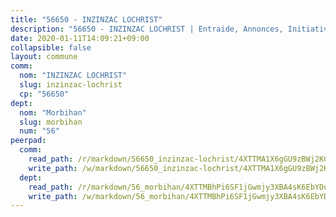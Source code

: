 ```yaml
---
title: "56650 - INZINZAC LOCHRIST"
description: "56650 - INZINZAC LOCHRIST | Entraide, Annonces, Initiatives"
date: 2020-01-11T14:09:21+09:00
collapsible: false
layout: commune
comm:
  nom: "INZINZAC LOCHRIST"
  slug: inzinzac-lochrist
  cp: "56650"
dept:
  nom: "Morbihan"
  slug: morbihan
  num: "56"
peerpad:
  comm:
    read_path: /r/markdown/56650_inzinzac-lochrist/4XTTMA1X6gGU9zBWj2KCpex4rPWHW2LLmaqkwmFSNtn7iU6Kn
    write_path: /w/markdown/56650_inzinzac-lochrist/4XTTMA1X6gGU9zBWj2KCpex4rPWHW2LLmaqkwmFSNtn7iU6Kn-K3TgUGjXarrx2thbxk7vamVei6vhmWs9NCwnGcdaep7PQQuFXzdJphYPRPJTsfdRzRSnurMUkmy3VxBgYNoz4zDRiPB4WbxgeTvMjaP9qJKcK1Eejw1ojd4UfvX3yRLXSaCHTbDE
  dept:
    read_path: /r/markdown/56_morbihan/4XTTMBhPi6SF1jGwmjy3XBA4sK6EbYDun44EYwF3irZ7aBa5U
    write_path: /w/markdown/56_morbihan/4XTTMBhPi6SF1jGwmjy3XBA4sK6EbYDun44EYwF3irZ7aBa5U-K3TgV3HyhWtqSpmJ2GGLPRtHigVTcxkFRVLMX5R66UyRAN55PNUQgmTNwaDuJmWps9EVWQzncDySYbA7Pg7qEdRXsayrZysPHK4HeKM3FG1U8vQvyUvaDoFo4L4Z8coFC71q4zES
---
```


